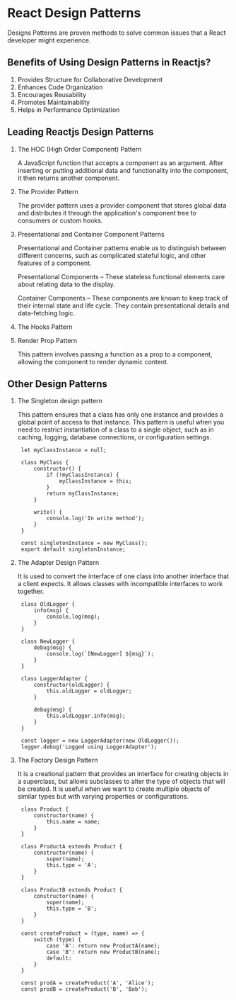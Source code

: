 # React Design Patterns

Designs Patterns are proven methods to solve common issues that a React developer might experience.

## Benefits of Using Design Patterns in Reactjs?

1. Provides Structure for Collaborative Development
2. Enhances Code Organization
3. Encourages Reusability
4. Promotes Maintainability
5. Helps in Performance Optimization

## Leading Reactjs Design Patterns

1. The HOC (High Order Component) Pattern

    A JavaScript function that accepts a component as an argument. After inserting or putting additional data and functionality into the component, it then returns another component.

2. The Provider Pattern

    The provider pattern uses a provider component that stores global data and distributes it through the application's component tree to consumers or custom hooks.

3. Presentational and Container Component Patterns

    Presentational and Container patterns enable us to distinguish between different concerns, such as complicated stateful logic, and other features of a component.

    Presentational Components – These stateless functional elements care about relating data to the display.

    Container Components – These components are known to keep track of their internal state and life cycle. They contain presentational details and data-fetching logic.

4. The Hooks Pattern

5. Render Prop Pattern

    This pattern involves passing a function as a prop to a component, allowing the component to render dynamic content.

## Other Design Patterns

1. The Singleton design pattern

    This pattern ensures that a class has only one instance and provides a global point of access to that instance. This pattern is useful when you need to restrict instantiation of a class to a single object, such as in caching, logging, database connections, or configuration settings.

        let myClassInstance = null;

        class MyClass {
            constructor() {
                if (!myClassInstance) {
                    myClassInstance = this;
                }
                return myClassInstance;
            }

            write() {
                console.log('In write method');
            }
        }

        const singletonInstance = new MyClass();
        export default singletonInstance;

2. The Adapter Design Pattern

    It is used to convert the interface of one class into another interface that a client expects. It allows classes with incompatible interfaces to work together.

        class OldLogger {
            info(msg) {
                console.log(msg);
            }
        }

        class NewLogger {
            debug(msg) {
                console.log(`[NewLogger] ${msg}`);
            }
        }

        class LoggerAdapter {
            constructor(oldLogger) {
                this.oldLogger = oldLogger;
            }

            debug(msg) {
                this.oldLogger.info(msg);
            }
        }

        const logger = new LoggerAdapter(new OldLogger());
        logger.debug('Logged using LoggerAdapter');

3. The Factory Design Pattern

    It is a creational pattern that provides an interface for creating objects in a superclass, but allows subclasses to alter the type of objects that will be created. It is useful when we want to create multiple objects of similar types but with varying properties or configurations.

        class Product {
            constructor(name) {
                this.name = name;
            }
        }

        class ProductA extends Product {
            constructor(name) {
                super(name);
                this.type = 'A';
            }
        }

        class ProductB extends Product {
            constructor(name) {
                super(name);
                this.type = 'B';
            }
        }

        const createProduct = (type, name) => {
            switch (type) {
                case 'A': return new ProductA(name);
                case 'B': return new ProductB(name);
                default:
            }
        }

        const prodA = createProduct('A', 'Alice');
        const prodB = createProduct('B', 'Bob');
    